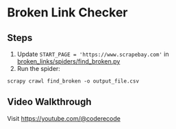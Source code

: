 # Broken Link Checker

## Steps 
1. Update `START_PAGE = 'https://www.scrapebay.com'` in [broken_links/spiders/find_broken.py](broken_links/spiders/find_broken.py)
2. Run the spider:
```commandline
scrapy crawl find_broken -o output_file.csv
```

## Video Walkthrough
Visit https://youtube.com/@coderecode 